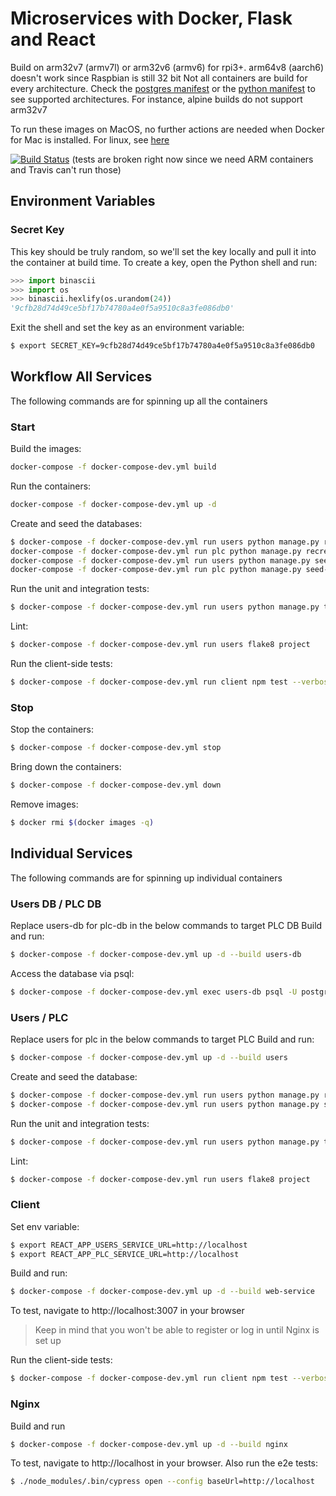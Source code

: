 # Microservices with Docker, Flask and React

Build on arm32v7 (armv7l) or arm32v6 (armv6) for rpi3+. arm64v8 (aarch6) doesn't work since Raspbian is still 32 bit
Not all containers are build for every architecture. Check the [postgres manifest](https://github.com/docker-library/official-images/blob/master/library/postgres) or the [python manifest](https://github.com/docker-library/official-images/blob/master/library/python) to see supported architectures.
For instance, alpine builds do not support arm32v7

To run these images on MacOS, no further actions are needed when Docker for Mac is installed.
For linux, see [here](https://lobradov.github.io/Building-docker-multiarch-images/)

[![Build Status](https://travis-ci.com/IPconfig/testdriven-app.svg?branch=master)](https://travis-ci.com/IPconfig/testdriven-app)
(tests are broken right now since we need ARM containers and Travis can't run those)

## Environment Variables

### Secret Key
This key should be truly random, so we'll set the key locally and pull it into the container at build time.
To create a key, open the Python shell and run:
```python
>>> import binascii
>>> import os
>>> binascii.hexlify(os.urandom(24))
'9cfb28d74d49ce5bf17b74780a4e0f5a9510c8a3fe086db0'
```
Exit the shell and set the key as an environment variable:
```bash
$ export SECRET_KEY=9cfb28d74d49ce5bf17b74780a4e0f5a9510c8a3fe086db0
```

## Workflow All Services
The following commands are for spinning up all the containers
### Start
Build the images:
```bash
docker-compose -f docker-compose-dev.yml build
```
Run the containers:
```bash
docker-compose -f docker-compose-dev.yml up -d
```
Create and seed the databases:
```bash
$ docker-compose -f docker-compose-dev.yml run users python manage.py recreate-db && \
docker-compose -f docker-compose-dev.yml run plc python manage.py recreate-db && \
docker-compose -f docker-compose-dev.yml run users python manage.py seed-db && \
docker-compose -f docker-compose-dev.yml run plc python manage.py seed-db
```
Run the unit and integration tests:
```bash
$ docker-compose -f docker-compose-dev.yml run users python manage.py test
```
Lint:
```bash
$ docker-compose -f docker-compose-dev.yml run users flake8 project
```
Run the client-side tests:
```bash
$ docker-compose -f docker-compose-dev.yml run client npm test --verbose
```

### Stop
Stop the containers:
```bash
$ docker-compose -f docker-compose-dev.yml stop
```
Bring down the containers:
```bash
$ docker-compose -f docker-compose-dev.yml down
```
Remove images:
```bash
$ docker rmi $(docker images -q)
```
## Individual Services
The following commands are for spinning up individual containers
### Users DB / PLC DB
Replace users-db for plc-db in the below commands to target PLC DB
Build and run:
```bash
$ docker-compose -f docker-compose-dev.yml up -d --build users-db
```
Access the database via psql:
```bash
$ docker-compose -f docker-compose-dev.yml exec users-db psql -U postgres
```
### Users / PLC
Replace users for plc in the below commands to target PLC
Build and run:
```bash
$ docker-compose -f docker-compose-dev.yml up -d --build users
```
Create and seed the database:
```bash
$ docker-compose -f docker-compose-dev.yml run users python manage.py recreate_db
$ docker-compose -f docker-compose-dev.yml run users python manage.py seed_db
```
Run the unit and integration tests:
```bash
$ docker-compose -f docker-compose-dev.yml run users python manage.py test
```
Lint:
```bash
$ docker-compose -f docker-compose-dev.yml run users flake8 project
```
### Client
Set env variable:
```bash
$ export REACT_APP_USERS_SERVICE_URL=http://localhost
$ export REACT_APP_PLC_SERVICE_URL=http://localhost
```
Build and run:
```bash
$ docker-compose -f docker-compose-dev.yml up -d --build web-service
```
To test, navigate to http://localhost:3007 in your browser
> Keep in mind that you won't be able to register or log in until Nginx is set up

Run the client-side tests:
```bash
$ docker-compose -f docker-compose-dev.yml run client npm test --verbose
```
### Nginx
Build and run
```bash
$ docker-compose -f docker-compose-dev.yml up -d --build nginx
```
To test, navigate to http://localhost in your browser. Also run the e2e tests:
```bash
$ ./node_modules/.bin/cypress open --config baseUrl=http://localhost
```
